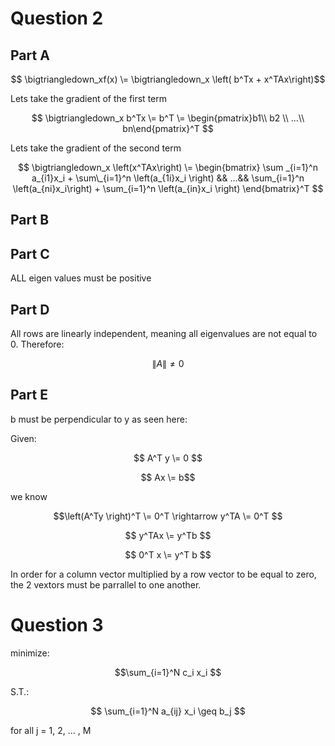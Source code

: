 # Question 2
## Part A

$$ \bigtriangledown_xf(x) \= \bigtriangledown_x \left( b^Tx + x^TAx\right)$$

Lets take the gradient of the first term

$$ \bigtriangledown_x b^Tx \= b^T \=  \begin{pmatrix}b1\\ b2 \\ ...\\ bn\end{pmatrix}^T $$

Lets take the gradient of the second term

$$ \bigtriangledown_x \left(x^TAx\right) \= \begin{bmatrix} \sum _{i=1}^n a_{i1}x_i + \sum\_{i=1}^n \left(a_{1i}x_i \right) && ...&& \sum_{i=1}^n \left(a_{ni}x_i\right) + \sum_{i=1}^n \left(a_{in}x_i \right) \end{bmatrix}^T $$
 

## Part B
## Part C
ALL eigen values must be positive
## Part D
All rows are linearly independent, meaning all eigenvalues are not equal to 0. Therefore:

$$ \|A\| \neq 0 $$

## Part E
b must be perpendicular to y as seen here:

  Given:
 
 $$ A^T y \= 0 $$
 
 $$ Ax \= b$$ 
 
 we know 
 
 $$\left(A^Ty \right)^T \= 0^T \rightarrow y^TA \= 0^T $$
 
 $$ y^TAx \= y^Tb $$
 
 $$ 0^T x \= y^T b $$
 
   In order for a column vector multiplied by a row vector to be equal to zero, the 2 vextors must be parrallel to one another.
# Question 3

minimize:

$$\sum_{i=1}^N c_i x_i  $$

S.T.:

$$ \sum_{i=1}^N a_{ij} x_i \geq b_j  $$ 

for all j = 1, 2, ... , M

